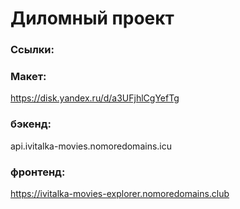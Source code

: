 # Диломный проект


### Ссылки:
### Макет:
https://disk.yandex.ru/d/a3UFjhlCgYefTg
### бэкенд:
api.ivitalka-movies.nomoredomains.icu
### фронтенд:
https://ivitalka-movies-explorer.nomoredomains.club
